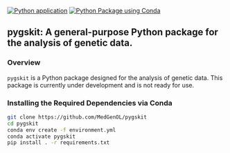 [![Python application](https://github.com/MedGenOL/pygskit/actions/workflows/python-app.yml/badge.svg?branch=main)](https://github.com/MedGenOL/pygskit/actions/workflows/python-app.yml)
[![Python Package using Conda](https://github.com/MedGenOL/pygskit/actions/workflows/python-package-conda.yml/badge.svg)](https://github.com/MedGenOL/pygskit/actions/workflows/python-package-conda.yml)

pygskit: A general-purpose Python package for the analysis of genetic data.
--

### Overview
`pygskit` is a Python package designed for the analysis of genetic data. This package is 
currently under development and is not ready for use.

### Installing the Required Dependencies via Conda

```bash
git clone https://github.com/MedGenOL/pygskit
cd pygskit
conda env create -f environment.yml
conda activate pygskit
pip install . -r requirements.txt
```
